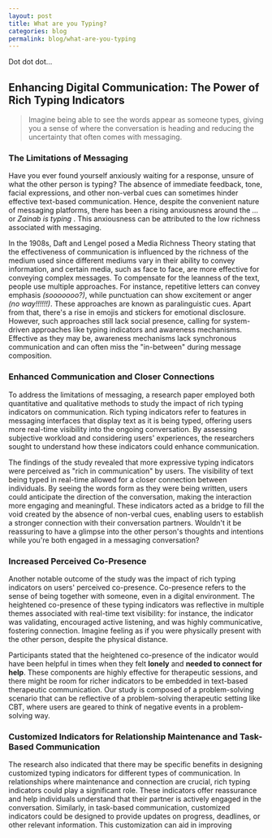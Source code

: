 ```yaml
---
layout: post
title: What are you Typing?
categories: blog
permalink: blog/what-are-you-typing
---
```


Dot dot dot...

## Enhancing Digital Communication: The Power of Rich Typing Indicators


> Imagine being able to see the words appear as someone types, giving you a sense of where the conversation is heading and reducing the uncertainty that often comes with messaging.

### The Limitations of Messaging

Have you ever found yourself anxiously waiting for a response, unsure of what the other person is typing? The absence of immediate feedback, tone, facial expressions, and other non-verbal cues can sometimes hinder effective text-based communication. Hence, despite the convenient nature of messaging platforms, there has been a rising anxiousness around the <em> ... </em> or <em> Zainab is typing </em>. This anxiousness can be attributed to the low richness associated with messaging.

In the 1908s, Daft and Lengel posed a Media Richness Theory stating that the effectiveness of communication is influenced by the richness of the medium used since different mediums vary in their ability to convey information, and certain media, such as face to face, are more effective for conveying complex messages. To compensate for the leanness of the text, people use multiple approaches. For instance, repetitive letters can convey emphasis <em>(sooooooo?)</em>, while punctuation can show excitement or anger <em>(no way!!!!!!)</em>. These approaches are known as paralinguistic cues. Apart from that, there's a rise in emojis and stickers for emotional disclosure. However, such approaches still lack social presence, calling for system-driven approaches like typing indicators and awareness mechanisms. Effective as they may be, awareness mechanisms lack synchronous communication and can often miss the "in-between" during message composition.

### Enhanced Communication and Closer Connections

To address the limitations of messaging, a research paper employed both quantitative and qualitative methods to study the impact of rich typing indicators on communication. Rich typing indicators refer to features in messaging interfaces that display text as it is being typed, offering users more real-time visibility into the ongoing conversation. By assessing subjective workload and considering users' experiences, the researchers sought to understand how these indicators could enhance communication. 

The findings of the study revealed that more expressive typing indicators were perceived as "rich in communication" by users. The visibility of text being typed in real-time allowed for a closer connection between individuals. By seeing the words form as they were being written, users could anticipate the direction of the conversation, making the interaction more engaging and meaningful. These indicators acted as a bridge to fill the void created by the absence of non-verbal cues, enabling users to establish a stronger connection with their conversation partners. Wouldn't it be reassuring to have a glimpse into the other person's thoughts and intentions while you're both engaged in a messaging conversation?

### Increased Perceived Co-Presence

Another notable outcome of the study was the impact of rich typing indicators on users' perceived co-presence. Co-presence refers to the sense of being together with someone, even in a digital environment. The heightened co-presence of these typing indicators was reflective in multiple themes associated with real-time text visibility: for instance, the indicator was validating, encouraged active listening, and was highly communicative, fostering connection. Imagine feeling as if you were physically present with the other person, despite the physical distance.

Participants stated that the heightened co-presence of the indicator would have been helpful in times when they felt **lonely** and **needed to connect for help**. These components are highly effective for therapeutic sessions, and there might be room for richer indicators to be embedded in text-based therapeutic communication. Our study is composed of a problem-solving scenario that can be reflective of a problem-solving therapeutic setting like CBT, where users are geared to think of negative events in a problem-solving way.

### Customized Indicators for Relationship Maintenance and Task-Based Communication

The research also indicated that there may be specific benefits in designing customized typing indicators for different types of communication. In relationships where maintenance and connection are crucial, rich typing indicators could play a significant role. These indicators offer reassurance and help individuals understand that their partner is actively engaged in the conversation. Similarly, in task-based communication, customized indicators could be designed to provide updates on progress, deadlines, or other relevant information. This customization can aid in improving
